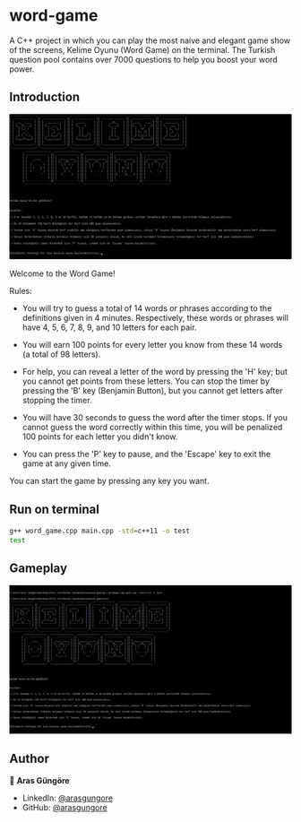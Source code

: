 # word-game

A C++ project in which you can play the most naive and elegant game show of the screens, Kelime Oyunu (Word Game) on the terminal. The Turkish question pool contains over 7000 questions to help you boost your word power.



## Introduction

<p align="center">
    <img alt="Screenshot" src="https://github.com/arasgungore/word-game/blob/main/Screenshots/title_screen.jpg" width="1000">
</p>

Welcome to the Word Game!

Rules:

- You will try to guess a total of 14 words or phrases according to the definitions given in 4 minutes.
Respectively, these words or phrases will have 4, 5, 6, 7, 8, 9, and 10 letters for each pair.

- You will earn 100 points for every letter you know from these 14 words (a total of 98 letters).

- For help, you can reveal a letter of the word by pressing the 'H' key; but you cannot get points from these letters.
You can stop the timer by pressing the 'B' key (Benjamin Button), but you cannot get letters after stopping the timer.

- You will have 30 seconds to guess the word after the timer stops. If you cannot guess the word correctly within this time,
you will be penalized 100 points for each letter you didn't know.

- You can press the 'P' key to pause, and the 'Escape' key to exit the game at any given time.

You can start the game by pressing any key you want.



## Run on terminal

```sh
g++ word_game.cpp main.cpp -std=c++11 -o test
test
```



## Gameplay

<p align="center">
    <img alt="Screenshot" src="https://github.com/arasgungore/word-game/blob/main/Screenshots/gameplay.gif" width="1000">
</p>



## Author

👤 **Aras Güngöre**

* LinkedIn: [@arasgungore](https://www.linkedin.com/in/arasgungore)
* GitHub: [@arasgungore](https://github.com/arasgungore)
